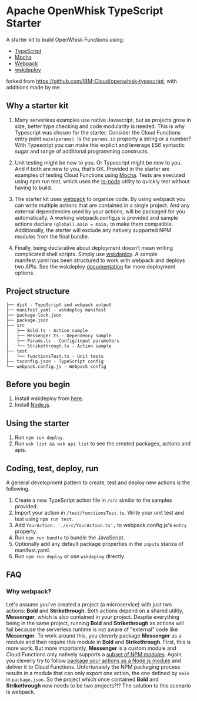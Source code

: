 # Apache OpenWhisk TypeScript Starter

<!-- TODO add eslint -->
<!-- TODO adapt docs to my template -->

A starter kit to build OpenWhisk Functions using:
- [TypeScript](https://www.TypeScriptlang.org/)
- [Mocha](https://mochajs.org/)
- [Webpack](https://webpack.js.org/)
- [wskdeploy](https://github.com/apache/incubator-openwhisk-wskdeploy)

forked from <https://github.com/IBM-Cloud/openwhisk-typescript>, with additions made by me.

## Why a starter kit

1. Many serverless examples use native Javascript, but as projects grow in size, better type checking and code modularity is needed. This is why Typescript was chosen for the starter. Consider the Cloud Functions entry point `main(params)`. Is the `params.id` property a string or a number? With Typescript you can make this explicit and leverage ES6 syntactic sugar and range of additional programming constructs.

2. Unit testing might be new to you. Or Typescript might be new to you. And if both are new to you, that’s OK. Provided in the starter are examples of testing Cloud Functions using [Mocha](https://mochajs.org/). Tests are executed using npm run test, which uses the [ts-node](https://github.com/TypeStrong/ts-node) utility to quickly test without having to build.

3. The starter kit uses [webpack](https://webpack.js.org/) to organize code. By using webpack you can write multiple actions that are contained in a single project. And any external dependencies used by your actions, will be packaged for you automatically. A working webpack.config.js is provided and sample actions declare `(global).main = main;` to make them compatible. Additionally, the starter will exclude any natively supported NPM modules from the final bundle.

4. Finally, being declarative about deployment doesn’t mean writing complicated shell scripts. Simply use [wskdeploy](https://github.com/apache/incubator-openwhisk-wskdeploy). A sample manifest.yaml has been structured to work with webpack and deploys two APIs. See the wskdeploy [documentation](https://github.com/apache/incubator-openwhisk-wskdeploy/tree/master/docs) for more deployment options.

## Project structure

```
├── dist - TypeScript and webpack output
├── manifest.yaml - wskdeploy manifest
├── package-lock.json
├── package.json
├── src
│   ├── Bold.ts - Action sample
│   ├── Messenger.ts - Dependency sample
│   ├── Params.ts - Config/input parameters
│   └── Strikethrough.ts - Action sample
├── test
│   └── functionsTest.ts - Unit tests
├── tsconfig.json - TypeScript config
└── webpack.config.js - Webpack config
```

## Before you begin

1. Install wskdeploy from [here](https://github.com/apache/incubator-openwhisk-wskdeploy/releases).
2. Install [Node.js](https://nodejs.org/).

## Using the starter

1. Run `npm run deploy`.
2. Run `wsk list && wsk api list` to see the created packages, actions and apis.

## Coding, test, deploy, run

A general development pattern to create, test and deploy new actions is the following.

1. Create a new TypeScript action file in `/src` similar to the samples provided.
2. Import your action in `/test/functionsTest.ts`. Write your unit test and test using `npm run test`.
3. Add `YourAction: './src/YourAction.ts',` to webpack.config.js's `entry` property.
4. Run `npm run bundle` to bundle the JavaScript.
6. Optionally add any default package properties in the `inputs` stanza of manifest.yaml.
8. Run `npm run deploy` or use `wskdeploy` directly.

## FAQ

### Why webpack?
Let's assume you've created a project (a microservice) with just two actions: **Bold** and **Strikethrough**. Both actions depend on a shared utility, **Messenger**, which is also contained in your project. Despite everything being in the same project,
running **Bold** and **Strikethrough** as actions will fail because the serverless runtime is not aware of "external" code like **Messenger**. To work around this, you cleverly package **Messenger** as a module and then require this module in **Bold** and **Strikethrough**. First, this is more work. But more importantly, **Messenger** is a custom module and Cloud Functions only natively supports a [subset of NPM modules](https://console.bluemix.net/docs/openwhisk/openwhisk_reference.html#openwhisk_ref_JavaScript_environments_8). Again, you cleverly try to follow [package your actions as a Node.js module](https://console.bluemix.net/docs/openwhisk/openwhisk_actions.html#openwhisk_js_packaged_action) and deliver it to Cloud Functions. Unfortunately the NPM packaging process results in a module that can only export one action, the one defined by `main` in `package.json`. So the project which once contained **Bold** and **Strikethrough** now needs to be two projects?!?
The solution to this scenario is webpack.
